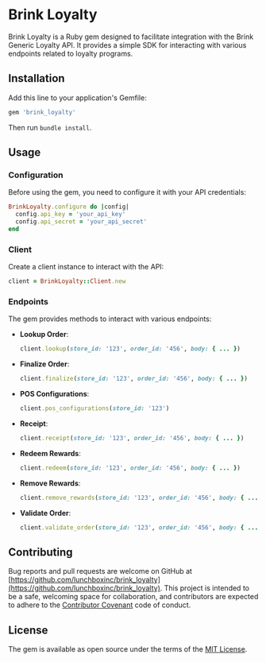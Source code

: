 # Brink Loyalty

Brink Loyalty is a Ruby gem designed to facilitate integration with the Brink Generic Loyalty API. It provides a simple SDK for interacting with various endpoints related to loyalty programs.

## Installation

Add this line to your application's Gemfile:

```ruby
gem 'brink_loyalty'
```

Then run `bundle install`.


## Usage

### Configuration

Before using the gem, you need to configure it with your API credentials:

```ruby
BrinkLoyalty.configure do |config|
  config.api_key = 'your_api_key'
  config.api_secret = 'your_api_secret'
end
```

### Client

Create a client instance to interact with the API:

```ruby
client = BrinkLoyalty::Client.new
```


### Endpoints

The gem provides methods to interact with various endpoints:

- **Lookup Order**: 
  ```ruby
  client.lookup(store_id: '123', order_id: '456', body: { ... })
  ```

- **Finalize Order**: 
  ```ruby
  client.finalize(store_id: '123', order_id: '456', body: { ... })
  ```

- **POS Configurations**: 
  ```ruby
  client.pos_configurations(store_id: '123')
  ```

- **Receipt**: 
  ```ruby
  client.receipt(store_id: '123', order_id: '456', body: { ... })
  ```

- **Redeem Rewards**: 
  ```ruby
  client.redeem(store_id: '123', order_id: '456', body: { ... })
  ```

- **Remove Rewards**: 
  ```ruby
  client.remove_rewards(store_id: '123', order_id: '456', body: { ... })
  ```

- **Validate Order**: 
  ```ruby
  client.validate_order(store_id: '123', order_id: '456', body: { ... })
  ```

## Contributing

Bug reports and pull requests are welcome on GitHub at [https://github.com/lunchboxinc/brink_loyalty](https://github.com/lunchboxinc/brink_loyalty). This project is intended to be a safe, welcoming space for collaboration, and contributors are expected to adhere to the [Contributor Covenant](https://www.contributor-covenant.org) code of conduct.

## License

The gem is available as open source under the terms of the [MIT License](https://opensource.org/licenses/MIT).